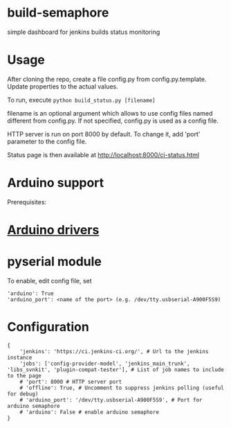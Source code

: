 build-semaphore
===============

simple dashboard for jenkins builds status monitoring

Usage
===============
After cloning the repo, create a file config.py from config.py.template. Update properties to the actual values.

To run, execute 
```python build_status.py [filename]```

filename is an optional argument which allows to use config files named different from config.py. If not specified, config.py is used as a config file. 

HTTP server is run on port 8000 by default. To change it, add 'port' parameter to the config file.

Status page is then available at [http://localhost:8000/ci-status.html](http://localhost:8000/ci-status.html)

Arduino support 
===============
Prerequisites: 
# [Arduino drivers](http://www.ftdichip.com/Drivers/VCP.htm)
# pyserial module

To enable, edit config file, set 
```
'arduino': True
'arduino_port': <name of the port> (e.g. /dev/tty.usbserial-A900F5S9)
```

Configuration
===============
```
{
	'jenkins': 'https://ci.jenkins-ci.org/', # Url to the jenkins instance
	'jobs': ['config-provider-model', 'jenkins_main_trunk', 'libs_svnkit', 'plugin-compat-tester'], # List of job names to include to the page
	# 'port': 8000 # HTTP server port
	# 'offline': True, # Uncomment to suppress jenkins polling (useful for debug)
	# 'arduino_port': '/dev/tty.usbserial-A900F5S9', # Port for arduino semaphore
	# 'arduino': False # enable arduino semaphore
}
```